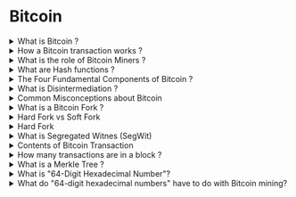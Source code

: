 # Bitcoin


<details>
<summary> What is Bitcoin ? </summary>
<br/>

Bitcoin is a decentralized digital currency and blockchain is a technology that underlies Bitcoin which enables the transfer of a digital asset securely over the Internet. 
  
---
</details>

<details>
<summary> How a Bitcoin transaction works  ? </summary>
<br/>

![image](https://user-images.githubusercontent.com/11299574/142738670-4ed871bf-eaa7-4897-95ec-fdc2e5aa6537.png)
Source : https://blockchaininformer.com/bitcoin/what-is-bitcoin/
  
---
</details>


<details>
<summary> What is the role of Bitcoin Miners  ? </summary>
<br/>

A group of people are called miners, who process and confirm bitcoin transactions using powerful bitcoin mining computers which solve cryptography math problems because of which they are rewarded in Bitcoin.

Their key role is to build the blockchain of records that forms the Bitcoin ledger.
  
---
</details>

<details>
<summary> What are Hash functions  ? </summary>
<br/>

A hash function is any function that can be used to map data of arbitrary size to fixed-size values. The values returned by a hash function are called hash values, hash codes, digests, or simply hashes. The values are usually used to index a fixed-size table called a hash table.
A function that converts a given big phone number to a small practical integer value. The mapped integer value is used as an index in the hash table. In simple terms, a hash function maps a big number or string to a small integer that can be used as the index in the hash table. 

Blocks in a Blockchain are linked to each other through the process of cryptographic hashing. Each block is cryptographically hashed and includes the hash from the previous block as part of the hash, this makes it very easy to see if anyone has tampered with any block as changing the value of a hash for a block will automatically "break the chain" and make all the blocks after that block invalid.
  
---
</details>

<details>
<summary> The Four Fundamental Components of Bitcoin  ? </summary>
<br/>

* Software
* Cryptography
* Hardware
* Miners (Gaming Theory)
 
* Bitcoin software creates the task and than give to the miners to solve it!
* This task or challenge will take approximately 10 minutes to be completed!
* Every single miner starts to find that Nonce which will validate the hash of block
* At a moment One of the miner with higher speed and great hardware specs will win the match but the match will go till 10 minutes.
* No one is loser!
* All the community will start verifying that block which is mined by the winner.
* It will end up by being the new block that will be added to blockchain.
* This is both competition and co-opetition .
* Winner will be paid by 12.5 Btc and that's how new bitcoin is created!
  
![image](https://user-images.githubusercontent.com/11299574/142675891-c2b4dcd3-bec8-4b80-b962-3647f97fd799.png)

  
---
</details>

<details>
<summary> What is Disintermediation ? </summary>
<br/>

Disintermediation is the process of reducing or eliminating intermediaries (i.e.. "middle-men") between parties in a transaction. The fact that Bitcoin enables the exchange of value between two parties directly over the Internet without requiring the services of a bank or some other institution is an example of disintermediation.
  
---
</details>

<details>
<summary> Common Misconceptions about Bitcoin </summary>
<br/>

#1: Bitcoin is used only for speculation.
#2: Bitcoin wastes energy. 
#3: Bitcoin is too volatile to be a store of value. 
#4: Governments will kill Bitcoin. 
#5: Other cryptocurrencies are dilutive to Bitcoin.  

---
</details>

<details>
<summary> What is a Bitcoin Fork ? </summary>
<br/>

Bitcoin forks are defined variantly as changes in the protocol of the bitcoin network or as the situations that occur "when two or more blocks have the same block height". A fork influences the validity of the rules. ... Forks require consensus to be resolved or else a permanent split emerges.

---
</details>

<details>
<summary> Hard Fork vs Soft Fork </summary>
<br/>

Hard Fork - Introduces a change that forces everyone to upgrade.
Soft For - Introduces change that is backwards compatible. Doesn't need upgrade.

---
</details>

<details>
<summary> Hard Fork </summary>
<br/>

![Infographic-Hard-Fork-Guide](https://user-images.githubusercontent.com/11299574/142736878-3110138c-91c3-4f78-8230-ba5cf211d051.png)

---
</details>

<details>
<summary> What is Segregated Witnes (SegWit) </summary>
<br/>

* Protocol upgrade
* Improves scalability without increasing block size
* Addresses Transaction malleability 
* Does not require upgrading to remain on the blockchain
* Did not cause a split in the chain
  

---
</details>


<details>
<summary> Contents of Bitcoin Transaction </summary>
<br/>

* Input : Where the funds are coming from
* Output : Where the funds are going
* Amount : Value of transaction 
* Wtiness : Digital Signature - Transaction must be digitally signed using owner's private key. 
  (Private key is a secret and never shared)
  
* In a SegWit Transaction, Signature data(Witness) is segregated to an extended block.

---
</details>

<details>
<summary> How many transactions are in a block ?</summary>
<br/>

* Limited by how many transactions fit within the maximum "block weight"
* Current block weight limit is 4 million "wieght units"
* Block weight is measured in bytes
* Transaction fees are also set based on the number of bytes in a transaction 
* Miners try to maximise their profits by getting as many high fee transactions as it can fit in block
* It is possible to have a block with only 1 transaction, the Coinbase transaction.


---
</details>

<details>
<summary> What is a Merkle Tree ?</summary>
<br/>

Merkle tree is a fundamental part of blockchain technology. It is a mathematical data structure composed of hashes of different blocks of data, and which serves as a summary of all the transactions in a block.

* Hash Tree - A Tree composed of hashes
* Ralph Merkle 
* It is possible to build a block without Merkle Tree

---
</details>

<details>
<summary> What is "64-Digit Hexadecimal Number"? </summary>
<br/>

Here is an example of such a number: 
```
0000000000000000057fcc708cf0130d95e27c5819203e9f967ac56e4df598ee
```
The number above has 64 digits. Easy enough to understand so far. As you probably noticed, that number consists not just of numbers, but also letters of the alphabet. Why is that?

To understand what these letters are doing in the middle of numbers, let's unpack the word "hexadecimal."

The decimal system uses as its base factors of 100 (e.g., 1% = 0.01). This, in turn, means that every digit of a multi-digit number has 100 possibilities, zero through ninety-nine. In computing, the decimal system is simplified to base 10, or zero through nine.

"Hexadecimal," on the other hand, means base 16, as "hex" is derived from the Greek word for six and "deca" is derived from the Greek word for 10. In a hexadecimal system, each digit has 16 possibilities. But our numeric system only offers 10 ways of representing numbers (zero through nine). That's why you have to stick letters in, specifically letters a, b, c, d, e, and f. 

If you are mining Bitcoin, you do not need to calculate the total value of that 64-digit number (the hash). I repeat: You do not need to calculate the total value of a hash. 
  
![image](https://user-images.githubusercontent.com/11299574/142775410-c0e21fc9-cd31-486e-b0af-715f1441b2b7.png)
  
Source : Investopedia.com 


---
</details>

<details>
<summary> What do "64-digit hexadecimal numbers" have to do with Bitcoin mining?  </summary>
<br/>

What miners are doing with those huge computers and dozens of cooling fans is guessing at the target hash. Miners make these guesses by randomly generating as many "nonces" as possible, as fast as possible. A nonce is short for "number only used once," and the nonce is the key to generating these 64-bit hexadecimal numbers I keep talking about. In Bitcoin mining, a nonce is 32 bits in size—much smaller than the hash, which is 256 bits. The first miner whose nonce generates a hash that is less than or equal to the target hash is awarded credit for completing that block and is awarded the spoils of 6.25 BTC.

In theory, you could achieve the same goal by rolling a 16-sided die 64 times to arrive at random numbers, but why on earth would you want to do that?

The screenshot below, taken from the site Blockchain.info, might help you put all this information together at a glance. You are looking at a summary of everything that happened when block #490163 was mined. The nonce that generated the "winning" hash was 731511405. The target hash is shown on top. The term "Relayed by Antpool" refers to the fact that this particular block was completed by AntPool, one of the more successful mining pools (more about mining pools below).

As you see here, their contribution to the Bitcoin community is that they confirmed 1768 transactions for this block. If you really want to see all 1768 of those transactions for this block, go to this [page](https://blockchain.info/block/000000000000000000c508bc2ada8ebc62cf1c69cb66a163d9a99abad87599b6) and scroll down to the heading "Transactions."
 
 ![image](https://user-images.githubusercontent.com/11299574/142775593-2e86a5bd-8149-457a-a4bc-703b34776c67.png)

Source : Investopedia.com 


---
</details>
